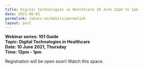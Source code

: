 ```yaml
---
title: Digital technologies in Healthcare 10 June 12pm to 1pm
date: 2021-06-01
permalink: /whats-on/Adults/permalink
layout: post
---
```

**Webinar series: 101 Guide </br>
Topic: Digital Technologies in Healthcare</br> 
Date: 10 June 2021, Thursday</br>
Time: 12pm - 1pm**

Registration will be open soon! Watch this space.
